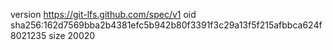 version https://git-lfs.github.com/spec/v1
oid sha256:162d7569bba2b4381efc5b942b80f3391f3c29a13f5f215afbbca624f8021235
size 20020
